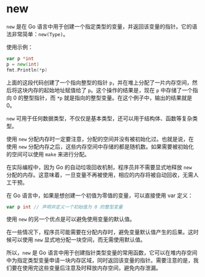 # new

`new` 是在 Go 语言中用于创建一个指定类型的变量，并返回该变量的指针。它的语法非常简单：`new(Type)`。

使用示例：

```go
var p *int
p = new(int)
fmt.Println(*p)
``` 

上面的这段代码创建了一个指向整型的指针 `p`，并在堆上分配了一片内存空间，然后将这块内存的起始地址赋值给了 `p`。这个操作的结果是，现在 `p` 中存储了一个指向 0 的整型指针，而 `*p` 就是指向的整型变量。在这个例子中，输出的结果就是 0。

`new` 可用于任何数据类型，不仅仅是基本类型，还可以用于结构体、函数等复杂类型。

使用 `new` 分配内存时一定要注意，分配的空间并没有被初始化过。也就是说，在使用 `new` 分配内存之后，这些内存空间中存储的都是随机数。如果需要被初始化的空间可以使用 `make` 来进行分配。

在实际编程中，因为 Go 的自动垃圾回收机制，程序员并不需要显式地释放 `new` 分配的内存。这意味着，一旦变量不再被使用，相应的内存将被自动回收，无需人工干预。

在 Go 语言中，如果是想创建一个初值为零值的变量，可以直接使用 var 定义：

```go
var p int // 声明并定义一个初始值为 0 的整型变量
``` 

使用 `new` 的另一个优点是可以避免使用变量的默认值。

在一些情况下，程序员可能需要在分配内存时，避免变量默认值产生的后果。这时候可以使用 `new` 显式地分配一块空间，而无需使用默认值。

所以，`new` 是 Go 语言中用于创建指针类型变量的常用函数，它可以在堆内存空间中为指定类型变量申请一块内存区域，同时返回该变量的指针。需要注意的是，我们要在使用完这些变量后注意及时释放内存空间，避免内存泄漏。